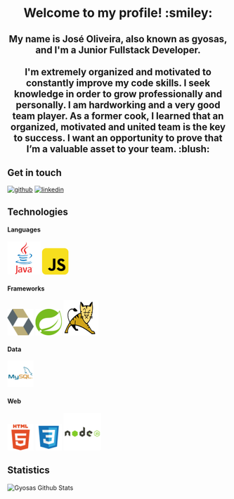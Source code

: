 <p align="center">
  <h1 align="center">  Welcome to my profile! :smiley: </h1>
  <h2 align="center"> My name is José Oliveira, also known as gyosas, and I'm a Junior Fullstack Developer. <br> <br>
  I'm extremely organized and motivated to constantly improve my code skills. I seek knowledge in order to grow professionally and personally.
I am hardworking and a very good team player. As a former cook, I learned that an organized, motivated and united team is the key to success.
I want an opportunity to prove that I’m a valuable asset to your team. :blush: </h2> 
</p>

## Get in touch
[![github](https://cloud.githubusercontent.com/assets/17016297/18839843/0e06a67a-83d2-11e6-993a-b35a182500e0.png)](https://github.com/gyosas)
[![linkedin](https://cloud.githubusercontent.com/assets/17016297/18839848/0fc7e74e-83d2-11e6-8c6a-277fc9d6e067.png)](https://www.linkedin.com/in/jos%C3%A9-oliveira-gyosas/)

## Technologies

#### Languages
<p align="left">
<img src="https://github.com/josepfpinto/josepfpinto/blob/main/icons/java-original.svg" alt="java" width="75" height="75"/>
<img src="https://github.com/josepfpinto/josepfpinto/blob/main/icons/javascript-original.svg" alt="javascript" width="60" height="60"/>
</p>

#### Frameworks
<p align="left">
<img src="https://github.com/josepfpinto/josepfpinto/blob/main/icons/hibernate.png" alt="java" width="60" height="60"/>
<img src="https://github.com/josepfpinto/josepfpinto/blob/main/icons/spring.png" alt="javascript" width="60" height="60"/>
<img src="https://github.com/josepfpinto/josepfpinto/blob/main/icons/Tomcat-logo.svg" alt="nodejs" width="80" height="80"/>
</p>

#### Data
<p align="left">
<img src="https://github.com/josepfpinto/josepfpinto/blob/main/icons/mysql-original.svg" alt="mysql" width="60" height="60"/>
</p>

#### Web
<p align="left">
<img src="https://github.com/josepfpinto/josepfpinto/blob/main/icons/html5-original-wordmark.svg" alt="html5" width="60" height="60"/>
<img src="https://github.com/josepfpinto/josepfpinto/blob/main/icons/css3-original-wordmark.svg" alt="css3" width="60" height="60"/>
<img src="https://github.com/josepfpinto/josepfpinto/blob/main/icons/nodejs-original-wordmark.svg" alt="nodejs" width="85" height="85"/>
</p>

## Statistics
<img align="center" alt="Gyosas Github Stats" src="https://github-readme-stats.vercel.app/api?username=gyosas&show_icons=true&hide_border=true&count_private=true&include_all_commits=true&title_color=58aa6ff&icon_color=1f6feb&text_color=c3d1d9&bg_color=0d1117"/>
